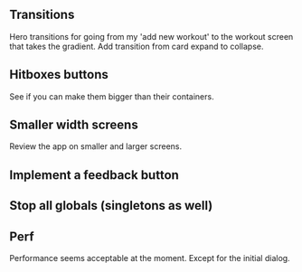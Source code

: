  ## Transitions

Hero transitions for going from my 'add new workout' to the workout screen that takes the gradient.
Add transition from card expand to collapse.

## Hitboxes buttons

See if you can make them bigger than their containers.

## Smaller width screens

Review the app on smaller and larger screens.

## Implement a feedback button

##  Stop all globals (singletons as well)

## Perf

Performance seems acceptable at the moment.
Except for the initial dialog.
